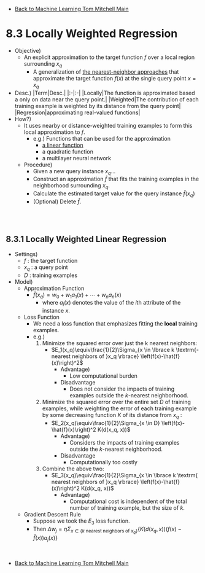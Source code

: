 * [Back to Machine Learning Tom Mitchell Main](../../main.md)

# 8.3 Locally Weighted Regression
- Objective)
  - An explicit approximation to the target function $f$ over a local region surrounding $x_q$
    - A generalization of [the nearest-neighbor approaches](../02/note.md#concept-k-nearest-neighbor-algorithm) that approximate the target function $f(x)$ at the single query point $x = x_q$
- Desc.)
  |Term|Desc.|
  |:-|:-|
  |Locally|The function is approximated based a only on data near the query point.|
  |Weighted|The contribution of each training example is weighted by its distance from the query point|
  |Regression|approximating real-valued functions|
- How?)
  - It uses nearby or distance-weighted training examples to form this local approximation to $f$.
    - e.g.) Functions that can be used for the approximation
      - [a linear function](#831-locally-weighted-linear-regression)
      - a quadratic function
      - a multilayer neural network
  - Procedure)
    - Given a new query instance $x_q$...
    - Construct an approximation $\hat{f}$ that fits the training examples in the neighborhood surrounding $x_q$.
    - Calculate the estimated target value for the query instance $\hat{f}(x_q)$
    - (Optional) Delete $\hat{f}$.

<br><br>

## 8.3.1 Locally Weighted Linear Regression
- Settings)
  - $f$ : the target function
  - $x_q$ : a query point
  - $D$ : training examples
- Model)
  - Approximation Function
    - $\hat{f}(x_q)=w_0+w_1a_1(x)+\cdots+w_na_n(x)$
      - where $a_i(x)$ denotes the value of the $i$th attribute of the instance $x$.
  - Loss Function
    - We need a loss function that emphasizes fitting the **local** training examples.
    - e.g.)
      1. Minimize the squared error over just the k nearest neighbors:
         - $E_1(x_q)\equiv\frac{1}{2}\Sigma_{x \in \lbrace k \textrm{-nearest neighbors of }x_q \rbrace} \left(f(x)-\hat{f}(x)\right)^2$
           - Advantage)
             - Low computational burden
           - Disadvantage
             - Does not consider the impacts of training examples outside the $k$-nearest neighborhood.
      2. Minimize the squared error over the entire set $D$ of training examples, while weighting the error of each training example by some decreasing function $K$ of its distance from $x_q$ :
         - $E_2(x_q)\equiv\frac{1}{2}\Sigma_{x \in D} \left(f(x)-\hat{f}(x)\right)^2 K(d(x_q, x))$
           - Advantage)
             - Considers the impacts of training examples outside the $k$-nearest neighborhood.
           - Disadvantage
             - Computationally too costly
      3. Combine the above two:
         - $E_3(x_q)\equiv\frac{1}{2}\Sigma_{x \in \lbrace k \textrm{ nearest neighbors of }x_q \rbrace} \left(f(x)-\hat{f}(x)\right)^2 K(d(x_q, x))$
           - Advantage)
             - Computational cost is independent of the total number of training example, but the size of $k$.
  - Gradient Descent Rule
    - Suppose we took the $E_3$ loss function.
    - Then $\Delta w_j = \eta \Sigma_{x \in \lbrace k \textrm{ nearest neighbors of }x_q \rbrace} \left\lbrace K(d(x_q, x)) \left(f(x)-\hat{f}(x)\right) a_j(x)\right\rbrace$




<br>

* [Back to Machine Learning Tom Mitchell Main](../../main.md)